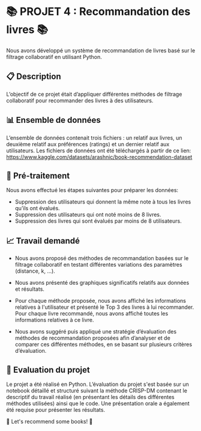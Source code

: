 
# 📚 PROJET 4 : Recommandation des livres 📚

Nous avons développé un système de recommandation de livres basé sur le filtrage collaboratif en utilisant Python.

## 📋 Description
L’objectif de ce projet était d’appliquer différentes méthodes de filtrage collaboratif pour recommander des livres à des utilisateurs.

## 📊 Ensemble de données
L’ensemble de données contenait trois fichiers : un relatif aux livres, un deuxième relatif aux préférences (ratings) et un dernier relatif aux utilisateurs. Les fichiers de données ont été téléchargés à partir de ce lien: https://www.kaggle.com/datasets/arashnic/book-recommendation-dataset

## 🔧 Pré-traitement
Nous avons effectué les étapes suivantes pour préparer les données:

* Suppression des utilisateurs qui donnent la même note à tous les livres qu’ils ont évalués.
* Suppression des utilisateurs qui ont noté moins de 8 livres.
* Suppression des livres qui sont évalués par moins de 8 utilisateurs.

## 📈 Travail demandé

* Nous avons proposé des méthodes de recommandation basées sur le filtrage collaboratif en testant différentes variations des paramètres (distance, k, ...).

* Nous avons présenté des graphiques significatifs relatifs aux données et résultats.

* Pour chaque méthode proposée, nous avons affiché les informations relatives à l'utilisateur et présenté le Top 3 des livres à lui recommander. Pour chaque livre recommandé, nous avons affiché toutes les informations relatives à ce livre.

* Nous avons suggéré puis appliqué une stratégie d’évaluation des méthodes de recommandation proposées afin d’analyser et de comparer ces différentes méthodes, en se basant sur plusieurs critères d’évaluation.

## 📝 Evaluation du projet

Le projet a été réalisé en Python.
L’évaluation du projet s'est basée sur un notebook détaillé et structuré suivant la méthode CRISP-DM contenant le descriptif du travail réalisé (en présentant les détails des différentes méthodes utilisées) ainsi que le code.
Une présentation orale a également été requise pour présenter les résultats.

🚀 Let's recommend some books! 🚀
